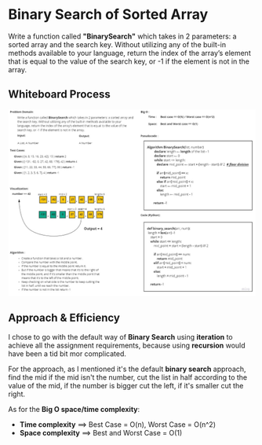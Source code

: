 # Binary Search of Sorted Array
<!-- Description of the challenge -->
Write a function called **"BinarySearch"** which takes in 2 parameters: a sorted array and the search key. 
Without utilizing any of the built-in methods available to your language, return the index of the array’s 
element that is equal to the value of the search key, or -1 if the element is not in the array.

## Whiteboard Process
<!-- Embedded whiteboard image -->
![White board pic](./img/array-binary-search.jpg)

## Approach & Efficiency
<!-- What approach did you take? Discuss Why. What is the Big O space/time for this approach? -->
I chose to go with the default way of **Binary Search** using **iteration** to achieve all the assignment requirements, 
because using **recursion** would have been a tid bit mor complicated.

For the approach, as I mentioned it's the default **binary search** approach, find the mid if the mid isn't the number,
cut the list in half according to the value of the mid, if the number is bigger cut the left, if it's smaller 
cut the right.

As for the **Big O space/time complexity**:
- **Time complexity** ==> Best Case = O(n), Worst Case = O(n^2)
- **Space complexity** ==> Best and Worst Case = O(1)